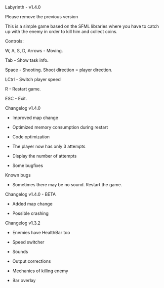 Labyrinth - v1.4.0

Please remove the previous version

This is a simple game based on the SFML libraries where you have to catch up with the enemy in order to kill him and collect coins.

Controls:

W, A, S, D, Arrows - Moving.

Tab - Show task info.

Space - Shooting. Shoot direction = player direction.

LCtrl - Switch player speed

R - Restart game.

ESC - Exit.

Changelog v1.4.0

- Improved map change

- Optimized memory consumption during restart

- Code optimization

- The player now has only 3 attempts

- Display the number of attempts

- Some bugfixes

Known bugs

- Sometimes there may be no sound. Restart the game.

Changelog v1.4.0 - BETA

- Added map change

- Possible crashing 

Changelog v1.3.2

- Enemies have HealthBar too

- Speed switcher

- Sounds

- Output corrections

- Mechanics of killing enemy

- Bar overlay
